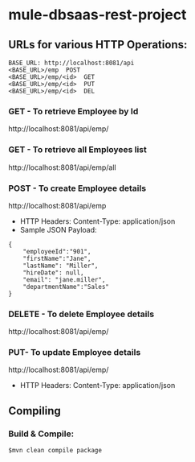 mule-dbsaas-rest-project
========================

## URLs for various HTTP Operations:

```console
BASE_URL: http://localhost:8081/api
<BASE_URL>/emp  POST
<BASE_URL>/emp/<id>  GET
<BASE_URL>/emp/<id>  PUT
<BASE_URL>/emp/<id>  DEL
```

### GET - To retrieve Employee by Id
http://localhost:8081/api/emp/<empId>

### GET - To retrieve all Employees list
http://localhost:8081/api/emp/all


### POST - To create Employee details

http://localhost:8081/api/emp
* HTTP Headers: Content-Type: application/json
* Sample JSON Payload:
```console
{
    "employeeId":"901",
    "firstName":"Jane",
    "lastName": "Miller",
    "hireDate": null,
    "email": "jane.miller",
    "departmentName":"Sales"
}
```

### DELETE - To delete Employee details

http://localhost:8081/api/emp/<empId>

### PUT- To update Employee details

http://localhost:8081/api/emp/<empId>
* HTTP Headers: Content-Type: application/json


## Compiling

### Build & Compile:
```console
$mvn clean compile package
```

